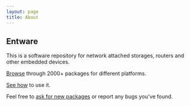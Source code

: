```yaml
---
layout: page
title: About
---
```


## Entware

This is a software repository for network attached storages, routers and other embedded devices.

[Browse](http://bin.entware.net/armv7sf-k3.2/Packages.html) through 2000+ packages for different platforms.

[See how](https://github.com/Entware/Entware/wiki) to use it.

Feel free to [ask for new packages](https://github.com/Entware/Entware/issues) or report any bugs you've found.
